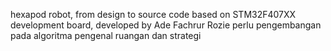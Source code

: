 hexapod robot, from design to source code based on STM32F407XX development board, developed by Ade Fachrur Rozie
perlu pengembangan pada algoritma pengenal ruangan dan strategi
